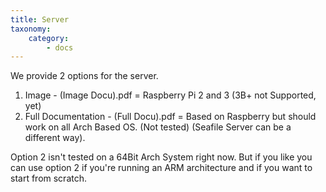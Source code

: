 ```yaml
---
title: Server
taxonomy:
    category:
        - docs
---
```


We provide 2 options for the server.

1. Image - (Image Docu).pdf = Raspberry Pi 2 and 3 (3B+ not Supported, yet)
2. Full Documentation - (Full Docu).pdf = Based on Raspberry but should work on all Arch Based OS. (Not tested) (Seafile Server can be a different way).

Option 2 isn't tested on a 64Bit Arch System right now. But if you like you can use option 2 if you're running an ARM architecture and if you want to start from scratch.
